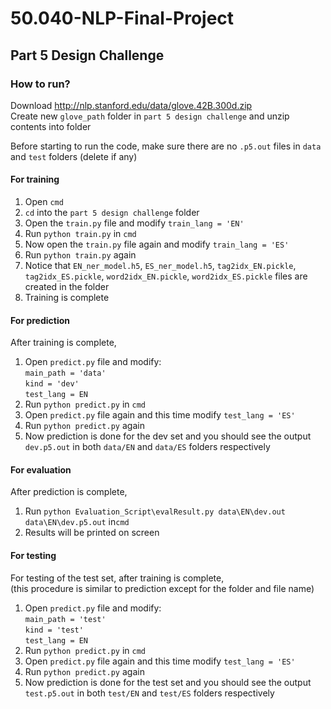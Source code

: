 # 50.040-NLP-Final-Project



## Part 5 Design Challenge
### How to run?

Download http://nlp.stanford.edu/data/glove.42B.300d.zip \
Create new `glove_path` folder in `part 5 design challenge` and unzip contents into folder 

Before starting to run the code, make sure there are no `.p5.out` files in `data` and `test` folders (delete if any)

#### For training 
1. Open `cmd` 
2. `cd` into the `part 5 design challenge` folder
3. Open the `train.py` file and modify `train_lang = 'EN'` 
4. Run `python train.py` in `cmd`
5. Now open the `train.py` file again and modify `train_lang = 'ES'`
6. Run `python train.py` again
7. Notice that `EN_ner_model.h5`, `ES_ner_model.h5`, `tag2idx_EN.pickle`, `tag2idx_ES.pickle`, `word2idx_EN.pickle`, `word2idx_ES.pickle` files are created in the folder
8. Training is complete

#### For prediction
After training is complete, 
1. Open `predict.py` file and modify:\
 `main_path = 'data'`\
 `kind = 'dev'`\
 `test_lang = EN`
 2. Run `python predict.py` in `cmd`
 3. Open `predict.py` file again and this time modify `test_lang = 'ES'`
 4. Run `python predict.py` again
 5. Now prediction is done for the dev set and you should see the output `dev.p5.out` in both `data/EN` and `data/ES` folders respectively
 
 #### For evaluation
 After prediction is complete,
 1. Run `python Evaluation_Script\evalResult.py data\EN\dev.out data\EN\dev.p5.out` in`cmd`
 2. Results will be printed on screen
 
 #### For testing
 For testing of the test set, after training is complete,\
 (this procedure is similar to prediction except for the folder and file name) 
 1. Open `predict.py` file and modify:\
 `main_path = 'test'`\
 `kind = 'test'`\
 `test_lang = EN`
 2. Run `python predict.py` in `cmd`
 3. Open `predict.py` file again and this time modify `test_lang = 'ES'`
 4. Run `python predict.py` again
 5. Now prediction is done for the test set and you should see the output `test.p5.out` in both `test/EN` and `test/ES` folders respectively

